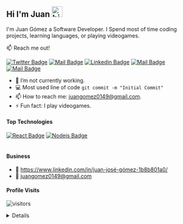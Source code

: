 ## Hi I'm Juan <img src="https://user-images.githubusercontent.com/1303154/88677602-1635ba80-d120-11ea-84d8-d263ba5fc3c0.gif" width="28px" alt="hi">

I'm Juan Gómez a Software Developer. I Spend most of time coding projects, learning languages, or playing videogames.

:mailbox: Reach me out!

[![Twitter Badge](https://img.shields.io/badge/-@J_Gmez-1ca0f1?style=flat&labelColor=1ca0f1&logo=twitter&logoColor=white&link=https://twitter.com/Ipenywis)](https://twitter.com/J_Gmez) [![Mail Badge](https://img.shields.io/badge/-Juan-e74c3c?style=flat&labelColor=e74c3c&logo=youtube&logoColor=white)](https://www.youtube.com/channel/UCt2xBaXrsXNW6BQ3oX09Now?view_as=subscriber) [![Linkedin Badge](https://img.shields.io/badge/-JuanGomez-0e76a8?style=flat&labelColor=0e76a8&logo=linkedin&logoColor=white)](https://www.linkedin.com/in/juan-josé-gómez-1b8b801a0/) [![Mail Badge](https://img.shields.io/badge/-@juan_gomez0908-e84393?style=flat&labelColor=e84393&logo=instagram&logoColor=white)](https://www.instagram.com/juangomez0908/?hl=es-la) [![Mail Badge](https://img.shields.io/badge/-JuanGomez-c0392b?style=flat&labelColor=c0392b&logo=gmail&logoColor=white)](mailto:juangomez0149@gmail.com)

<!-- TODO: Add last video link -->

- 🔭 I’m not currently working.
- :computer: Most used line of code `git commit -m "Initial Commit"`
- 📫 How to reach me: juangomez0149@gmail.com.
- ⚡ Fun fact: I play videogames.

#### Top Technologies

<!-- TODO: Make technologies links takes you to repositories -->

[![React Badge](https://img.shields.io/badge/-C-61DBFB?style=for-the-badge&labelColor=black&logo=react&logoColor=61DBFB)](#) [![Nodejs Badge](https://img.shields.io/badge/-Python-3C873A?style=for-the-badge&labelColor=black&logo=node.js&logoColor=3C873A)](#)
<br />
<br />

#### Business
- :paperclip: https://www.linkedin.com/in/juan-josé-gómez-1b8b801a0/
- :email: juangomez0149@gmail.com


#### Profile Visits 

![visitors](https://visitor-badge.glitch.me/badge?page_id=ipenywis.ipenywis)

<details>
  More stuff about me

<br >

#### Coding Stats

<!--START_SECTION:waka-->
```text
TypeScript   15 hrs 41 mins  ████████████████████▓░░░░   82.29 % 
HTML         1 hr 50 mins    ██▒░░░░░░░░░░░░░░░░░░░░░░   09.61 % 
Markdown     1 hr 27 mins    ██░░░░░░░░░░░░░░░░░░░░░░░   07.63 % 
Other        2 mins          ░░░░░░░░░░░░░░░░░░░░░░░░░   00.25 % 
YAML         2 mins          ░░░░░░░░░░░░░░░░░░░░░░░░░   00.19 % 
```
<!--END_SECTION:waka-->

#### Github Stats

![Ipenywis's github stats](https://github-readme-stats.vercel.app/api?username=JuanJoseGomezR&count_private=true&theme=tokyonight&hide=contribs,prs)

</details>
